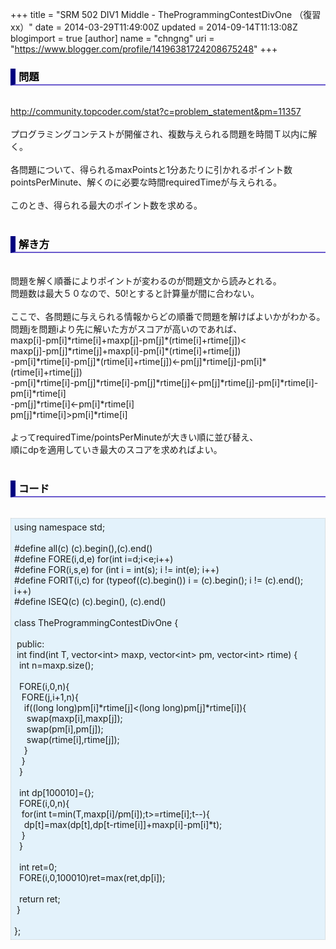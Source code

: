 +++
title = "SRM 502 DIV1 Middle - TheProgrammingContestDivOne （復習xx）"
date = 2014-03-29T11:49:00Z
updated = 2014-09-14T11:13:08Z
blogimport = true 
[author]
	name = "chngng"
	uri = "https://www.blogger.com/profile/14196381724208675248"
+++

<div dir="ltr" style="text-align: left;" trbidi="on"><h3 style="border-bottom: 2px solid slateblue; border-left: 8px solid navy; color: black; padding: 0px 0px 1px 5px;">問題 </h3><br /><a href="http://community.topcoder.com/stat?c=problem_statement&amp;pm=11357" target="_blank">http://community.topcoder.com/stat?c=problem_statement&amp;pm=11357</a><br /><br />プログラミングコンテストが開催され、複数与えられる問題を時間Ｔ以内に解く。<br /><br />各問題について、得られるmaxPointsと1分あたりに引かれるポイント数pointsPerMinute、解くのに必要な時間requiredTimeが与えられる。<br /><br />このとき、得られる最大のポイント数を求める。<br /><br /><h3 style="border-bottom: 2px solid slateblue; border-left: 8px solid navy; color: black; padding: 0px 0px 1px 5px;">解き方 </h3><br />問題を解く順番によりポイントが変わるのが問題文から読みとれる。<br />問題数は最大５０なので、50!とすると計算量が間に合わない。<br /><br />ここで、各問題に与えられる情報からどの順番で問題を解けばよいかがわかる。<br />問題jを問題iより先に解いた方がスコアが高いのであれば、<br />maxp[i]-pm[i]*rtime[i]+maxp[j]-pm[j]*(rtime[i]+rtime[j])&lt;<br />maxp[j]-pm[j]*rtime[j]+maxp[i]-pm[i]*(rtime[i]+rtime[j])<br />-pm[i]*rtime[i]-pm[j]*(rtime[i]+rtime[j])&lt;-pm[j]*rtime[j]-pm[i]*(rtime[i]+rtime[j])<br />-pm[i]*rtime[i]-pm[j]*rtime[i]-pm[j]*rtime[j]&lt;-pm[j]*rtime[j]-pm[i]*rtime[i]-pm[i]*rtime[i]<br />-pm[j]*rtime[i]&lt;-pm[i]*rtime[i]<br /><div>pm[j]*rtime[i]&gt;pm[i]*rtime[i]</div><br />よってrequiredTime/pointsPerMinuteが大きい順に並び替え、<br />順にdpを適用していき最大のスコアを求めればよい。<br /><br /><h3 style="border-bottom: 2px solid slateblue; border-left: 8px solid navy; color: black; padding: 0px 0px 1px 5px;">コード </h3><br /><div style="background-color: #e3f2fb; border: 1px dotted #CCCCCC; padding: 5px;">using namespace std;<br /><br />#define all(c) (c).begin(),(c).end()<br />#define FORE(i,d,e) for(int i=d;i&lt;e;i++)<br />#define FOR(i,s,e) for (int i = int(s); i != int(e); i++)<br />#define FORIT(i,c) for (typeof((c).begin()) i = (c).begin(); i != (c).end(); i++)<br />#define ISEQ(c) (c).begin(), (c).end()<br /><br />class TheProgrammingContestDivOne {<br /><br /><span class="Apple-tab-span" style="white-space: pre;"> </span>public:<br /><span class="Apple-tab-span" style="white-space: pre;"> </span>int find(int T, vector&lt;int&gt; maxp, vector&lt;int&gt; pm, vector&lt;int&gt; rtime) {<br /><span class="Apple-tab-span" style="white-space: pre;">  </span>int n=maxp.size();<br /><br /><span class="Apple-tab-span" style="white-space: pre;">  </span>FORE(i,0,n){<br /><span class="Apple-tab-span" style="white-space: pre;">   </span>FORE(j,i+1,n){<br /><span class="Apple-tab-span" style="white-space: pre;">    </span>if((long long)pm[i]*rtime[j]&lt;(long long)pm[j]*rtime[i]){<br /><span class="Apple-tab-span" style="white-space: pre;">     </span>swap(maxp[i],maxp[j]);<br /><span class="Apple-tab-span" style="white-space: pre;">     </span>swap(pm[i],pm[j]);<br /><span class="Apple-tab-span" style="white-space: pre;">     </span>swap(rtime[i],rtime[j]);<br /><span class="Apple-tab-span" style="white-space: pre;">    </span>}<br /><span class="Apple-tab-span" style="white-space: pre;">   </span>}<br /><span class="Apple-tab-span" style="white-space: pre;">  </span>}<br /><br /><span class="Apple-tab-span" style="white-space: pre;">  </span>int dp[100010]={};<br /><span class="Apple-tab-span" style="white-space: pre;">  </span>FORE(i,0,n){<br /><span class="Apple-tab-span" style="white-space: pre;">   </span>for(int t=min(T,maxp[i]/pm[i]);t&gt;=rtime[i];t--){<br /><span class="Apple-tab-span" style="white-space: pre;">    </span>dp[t]=max(dp[t],dp[t-rtime[i]]+maxp[i]-pm[i]*t);<br /><span class="Apple-tab-span" style="white-space: pre;">   </span>}<br /><span class="Apple-tab-span" style="white-space: pre;">  </span>}<br /><br /><span class="Apple-tab-span" style="white-space: pre;">  </span>int ret=0;<br /><span class="Apple-tab-span" style="white-space: pre;">  </span>FORE(i,0,100010)ret=max(ret,dp[i]);<br /><br /><span class="Apple-tab-span" style="white-space: pre;">  </span>return ret;<br /><span class="Apple-tab-span" style="white-space: pre;"> </span>}<br /><br />};</div></div>
